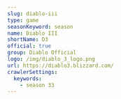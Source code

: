 ```yaml
---
slug: diablo-iii
type: game
seasonKeyword: season
name: Diablo III
shortName: D3
official: true
group: Diablo Official
logo: /img/diablo_3_logo.png
url: https://diablo3.blizzard.com/
crawlerSettings:
  keywords:
    - season 33
---
```

